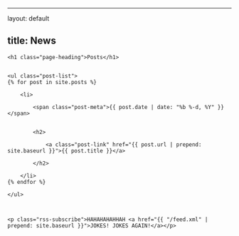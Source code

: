 
---

layout: default

title: News
---



<div class="home">

  

	<h1 class="page-heading">Posts</h1>

  
	<ul class="post-list">
    {% for post in site.posts %}
      
		<li>
        
			<span class="post-meta">{{ post.date | date: "%b %-d, %Y" }}</span>

        
			<h2>
          
				<a class="post-link" href="{{ post.url | prepend: site.baseurl }}">{{ post.title }}</a>
        
			</h2>
      
		</li>
    {% endfor %}
  
	</ul>

  

	<p class="rss-subscribe">HAHAHAHAHHAH <a href="{{ "/feed.xml" | prepend: site.baseurl }}">JOKES! JOKES AGAIN!</a></p>


</div>
